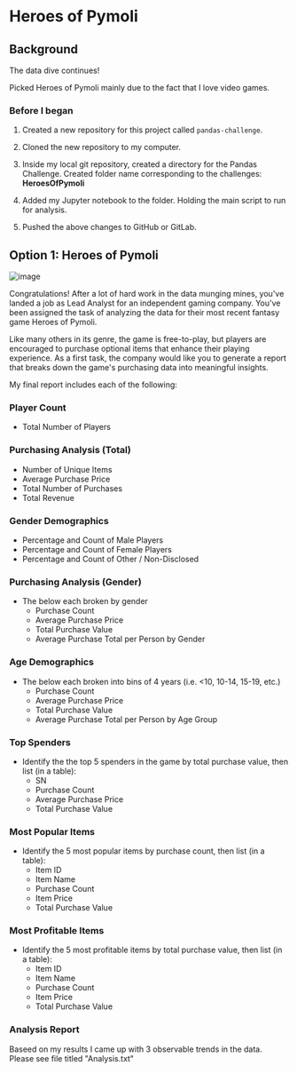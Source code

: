 # Heroes of Pymoli

## Background

The data dive continues!

Picked Heroes of Pymoli mainly due to the fact that I love video games.

### Before I began

1. Created a new repository for this project called `pandas-challenge`.

2. Cloned the new repository to my computer.

3. Inside my local git repository, created a directory for the Pandas Challenge. Created folder name corresponding to the challenges: **HeroesOfPymoli** 

4. Added my Jupyter notebook to the folder. Holding the main script to run for analysis.

5. Pushed the above changes to GitHub or GitLab.

## Option 1: Heroes of Pymoli

![image](https://user-images.githubusercontent.com/78628287/116742890-0f491a80-a9c6-11eb-87c1-4da1340a1cea.png)

Congratulations! After a lot of hard work in the data munging mines, you've landed a job as Lead Analyst for an independent gaming company. You've been assigned the task of analyzing the data for their most recent fantasy game Heroes of Pymoli.

Like many others in its genre, the game is free-to-play, but players are encouraged to purchase optional items that enhance their playing experience. As a first task, the company would like you to generate a report that breaks down the game's purchasing data into meaningful insights.

My final report includes each of the following:

### Player Count

* Total Number of Players

### Purchasing Analysis (Total)

* Number of Unique Items
* Average Purchase Price
* Total Number of Purchases
* Total Revenue

### Gender Demographics

* Percentage and Count of Male Players
* Percentage and Count of Female Players
* Percentage and Count of Other / Non-Disclosed

### Purchasing Analysis (Gender)

* The below each broken by gender
  * Purchase Count
  * Average Purchase Price
  * Total Purchase Value
  * Average Purchase Total per Person by Gender

### Age Demographics

* The below each broken into bins of 4 years (i.e. &lt;10, 10-14, 15-19, etc.)
  * Purchase Count
  * Average Purchase Price
  * Total Purchase Value
  * Average Purchase Total per Person by Age Group

### Top Spenders

* Identify the the top 5 spenders in the game by total purchase value, then list (in a table):
  * SN
  * Purchase Count
  * Average Purchase Price
  * Total Purchase Value

### Most Popular Items

* Identify the 5 most popular items by purchase count, then list (in a table):
  * Item ID
  * Item Name
  * Purchase Count
  * Item Price
  * Total Purchase Value

### Most Profitable Items

* Identify the 5 most profitable items by total purchase value, then list (in a table):
  * Item ID
  * Item Name
  * Purchase Count
  * Item Price
  * Total Purchase Value

### Analysis Report
Baseed on my results I came up with 3 observable trends in the data. Please see file titled "Analysis.txt"
